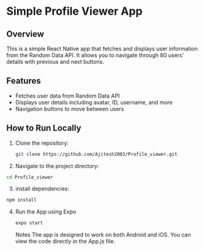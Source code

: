 # Simple Profile Viewer App

## Overview
This is a simple React Native app that fetches and displays user information from the Random Data API. It allows you to navigate through 80 users' details with previous and next buttons.

## Features
- Fetches user data from Random Data API
- Displays user details including avatar, ID, username, and more
- Navigation buttons to move between users

## How to Run Locally
1. Clone the repository:
   ```bash
   git clone https://github.com/Ajitesh2003/Profile_viewer.git
2. Navigate to the project directory:
```bash
cd Profile_viewer
```
3. install dependencies:
```bash
npm install
```
4. Run the App using Expo
   ```bash
   expo start
   ```
   Notes
The app is designed to work on both Android and iOS.
You can view the code directly in the App.js file.


